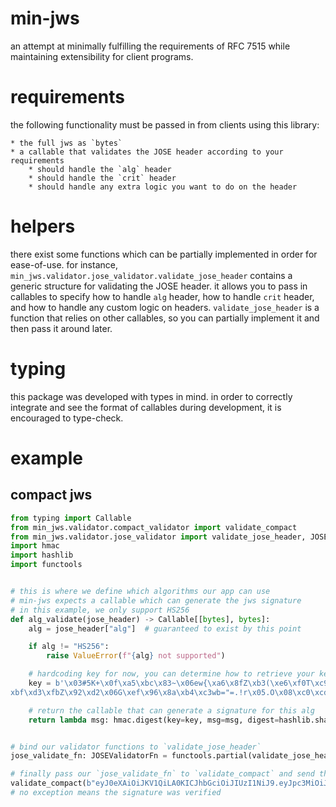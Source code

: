 # min-jws
an attempt at minimally fulfilling the requirements of RFC 7515 while maintaining extensibility for client programs.

# requirements
the following functionality must be passed in from clients using this library:

	* the full jws as `bytes`
	* a callable that validates the JOSE header according to your requirements
		* should handle the `alg` header
		* should handle the `crit` header
		* should handle any extra logic you want to do on the header


# helpers
there exist some functions which can be partially implemented in order for ease-of-use. for instance, `min_jws.validator.jose_validator.validate_jose_header` contains a generic structure for validating the JOSE header. it allows you to pass in callables to specify how to handle `alg` header, how to handle `crit` header, and how to handle any custom logic on headers. `validate_jose_header` is a function that relies on other callables, so you can partially implement it and then pass it around later.

# typing
this package was developed with types in mind. in order to correctly integrate and see the format of callables during development, it is encouraged to type-check.

# example

## compact jws

```python
from typing import Callable
from min_jws.validator.compact_validator import validate_compact
from min_jws.validator.jose_validator import validate_jose_header, JOSEValidatorFn
import hmac
import hashlib
import functools


# this is where we define which algorithms our app can use
# min-jws expects a callable which can generate the jws signature
# in this example, we only support HS256
def alg_validate(jose_header) -> Callable[[bytes], bytes]:
    alg = jose_header["alg"]  # guaranteed to exist by this point

    if alg != "HS256":
        raise ValueError(f"{alg} not supported")

    # hardcoding key for now, you can determine how to retrieve your key based on `jose_header` if necessary
    key = b'\x03#5K+\x0f\xa5\xbc\x83~\x06ew{\xa6\x8fZ\xb3(\xe6\xf0T\xc9(\xa9\x0f\x84\xb2\xd2P.\
xbf\xd3\xfbZ\x92\xd2\x06G\xef\x96\x8a\xb4\xc3wb="=.!r\x05.O\x08\xc0\xcd\x9a\xf5g\xd0\x80\xa3'

	# return the callable that can generate a signature for this alg
    return lambda msg: hmac.digest(key=key, msg=msg, digest=hashlib.sha256)


# bind our validator functions to `validate_jose_header`
jose_validate_fn: JOSEValidatorFn = functools.partial(validate_jose_header, alg_validator=alg_validate, crit_validator=lambda *args, **kwargs: None)

# finally pass our `jose_validate_fn` to `validate_compact` and send the jws as bytes
validate_compact(b"eyJ0eXAiOiJKV1QiLA0KICJhbGciOiJIUzI1NiJ9.eyJpc3MiOiJqb2UiLA0KICJleHAiOjEzMDA4MTkzODAsDQogImh0dHA6Ly9leGFtcGxlLmNvbS9pc19yb290Ijp0cnVlfQ.dBjftJeZ4CVP-mB92K27uhbUJU1p1r_wW1gFWFOEjXk", jose_validate_fn)
# no exception means the signature was verified
```

